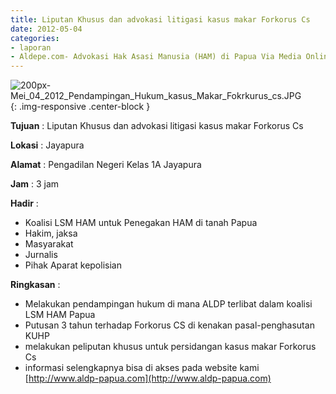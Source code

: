 ```yaml
---
title: Liputan Khusus dan advokasi litigasi kasus makar Forkorus Cs
date: 2012-05-04
categories:
- laporan
- Aldepe.com- Advokasi Hak Asasi Manusia (HAM) di Papua Via Media Online, Mobile Phone dan Social Media
---
```

![200px-Mei_04_2012_Pendampingan_Hukum_kasus_Makar_Fokrkurus_cs.JPG](/uploads/200px-Mei_04_2012_Pendampingan_Hukum_kasus_Makar_Fokrkurus_cs.JPG){: .img-responsive .center-block }

**Tujuan** : Liputan Khusus dan advokasi litigasi kasus makar Forkorus Cs

**Lokasi** : Jayapura

**Alamat** : Pengadilan Negeri Kelas 1A Jayapura

**Jam** : 3 jam

**Hadir** : 
* Koalisi LSM HAM untuk Penegakan HAM di tanah Papua
* Hakim, jaksa
* Masyarakat
* Jurnalis
* Pihak Aparat kepolisian

**Ringkasan** : 
* Melakukan pendampingan hukum di mana ALDP terlibat dalam koalisi LSM HAM Papua
* Putusan 3 tahun terhadap Forkorus CS di kenakan pasal-penghasutan KUHP
* melakukan peliputan khusus untuk persidangan kasus makar Forkorus Cs
* informasi selengkapnya bisa di akses pada website kami [http://www.aldp-papua.com](http://www.aldp-papua.com)
